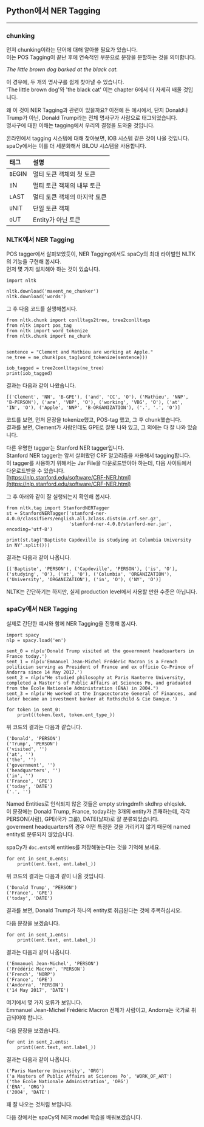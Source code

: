 ## Python에서 NER Tagging
---

### chunking
먼저 chunking이라는 단어에 대해 알아볼 필요가 있습니다.   
이는 POS Tagging이 끝난 후에 연속적인 부분으로 문장을 분할하는 것을 의미합니다.   

*The little brown dog barked at the black cat.*

이 경우에, 두 개의 명사구를 쉽게 찾아낼 수 있습니다.   
'The little brown dog'와 'the black cat'
이는 chapter 6에서 더 자세히 배울 것입니다.   

왜 이 것이 NER Tagging과 관련이 있을까요?
이전에 든 예시에서, 단지 Donald나 Trump가 아닌, Donald Trump라는 전체 명사구가 사람으로 태그되었습니다.   
명사구에 대한 이해는 tagging에서 우리의 결정을 도와줄 것입니다.   

온라인에서 tagging 시스템에 대해 찾아보면, IOB 시스템 같은 것이 나올 것입니다.   
spaCy에서는 이를 더 세분화해서 BILOU 시스템을 사용합니다.   

|태그|설명|
|:---|:------|
|`B`EGIN|멀티 토큰 객체의 첫 토큰|
|`I`N|멀티 토큰 객체의 내부 토큰|
|`L`AST|멀티 토큰 객체의 마지막 토큰|
|`U`NIT|단일 토큰 객체|
|`O`UT|Entity가 아닌 토큰|

### NLTK에서 NER Tagging
POS tagger에서 살펴보았듯이, NER Tagging에서도 spaCy의 최대 라이벌인 NLTK의 기능을 구현해 봅시다.   
먼저 몇 가지 설치해야 하는 것이 있습니다.   

```
import nltk

nltk.download('maxent_ne_chunker')
nltk.download('words')
```

그 후 다음 코드를 실행해봅시다.   

```
from nltk.chunk import conlltags2tree, tree2conlltags
from nltk import pos_tag
from nltk import word_tokenize
from nltk.chunk import ne_chunk


sentence = "Clement and Mathieu are working at Apple."
ne_tree = ne_chunk(pos_tag(word_tokenize(sentence)))

iob_tagged = tree2conlltags(ne_tree)
print(iob_tagged)
```

결과는 다음과 같이 나왔습니다.   

```
[('Clement', 'NN', 'B-GPE'), ('and', 'CC', 'O'), ('Mathieu', 'NNP', 'B-PERSON'), ('are', 'VBP', 'O'), ('working', 'VBG', 'O'), ('at', 'IN', 'O'), ('Apple', 'NNP', 'B-ORGANIZATION'), ('.', '.', 'O')]
```

코드를 보면, 먼저 문장을 tokenize했고, POS-tag 했고, 그 후 chunk했습니다.   
결과를 보면, Clement가 사람인데도 GPE로 잘못 나와 있고, 그 외에는 다 잘 나와 있습니다.   

다른 유명한 tagger는 Stanford NER tagger입니다.   
Stanford NER tagger는 앞서 살펴봤던 CRF 알고리즘을 사용해서 tagging합니다.   
이 tagger를 사용하기 위해서는 Jar File을 다운로드받아야 하는데, 다음 사이트에서 다운로드받을 수 있습니다.   
[https://nlp.stanford.edu/software/CRF-NER.html](https://nlp.stanford.edu/software/CRF-NER.html)

그 후 아래와 같이 잘 실행되는지 확인해 봅시다.   

```
from nltk.tag import StanfordNERTagger
st = StanfordNERTagger('stanford-ner-4.0.0/classifiers/english.all.3class.distsim.crf.ser.gz',
                       'stanford-ner-4.0.0/stanford-ner.jar', encoding='utf-8')

print(st.tag('Baptiste Capdeville is studying at Columbia University in NY'.split()))
```

결과는 다음과 같이 나옵니다.   

```
[('Baptiste', 'PERSON'), ('Capdeville', 'PERSON'), ('is', 'O'), ('studying', 'O'), ('at', 'O'), ('Columbia', 'ORGANIZATION'), ('University', 'ORGANIZATION'), ('in', 'O'), ('NY', 'O')]
```

NLTK는 간단하기는 하지만, 실제 production level에서 사용할 만한 수준은 아닙니다.   

### spaCy에서 NER Tagging
실제로 간단한 예시와 함께 NER Tagging을 진행해 봅시다.   

```
import spacy
nlp = spacy.load('en')

sent_0 = nlp(u'Donald Trump visited at the government headquarters in France today.')
sent_1 = nlp(u'Emmanuel Jean-Michel Frédéric Macron is a French politician serving as President of France and ex officio Co-Prince of Andorra since 14 May 2017.')
sent_2 = nlp(u"He studied philosophy at Paris Nanterre University, completed a Master's of Public Affairs at Sciences Po, and graduated from the École Nationale Administration (ÉNA) in 2004.")
sent_3 = nlp(u'He worked at the Inspcectorate General of Finances, and later became an investment banker at Rothschild & Cie Banque.')

for token in sent_0:
    print((token.text, token.ent_type_))
```

위 코드의 결과는 다음과 같습니다.   

```
('Donald', 'PERSON')
('Trump', 'PERSON')
('visited', '')
('at', '')
('the', '')
('government', '')
('headquarters', '')
('in', '')
('France', 'GPE')
('today', 'DATE')
('.', '')
```

Named Entities로 인식되지 않은 것들은 empty stringdmfh skdhrp ehlqslek.   
이 문장에는 Donald Trump, France, today라는 3개의 entity가 존재하는데, 각각 PERSON(사람), GPE(국가 그룹), DATE(날짜)로 잘 분류되었습니다.   
goverment headquarters의 경우 어떤 특정한 것을 가리키지 않기 때문에 named entity로 분류되지 않았습니다.   

spaCy가 `doc.ents`에 entities를 저장해놓는다는 것을 기억해 보세요.   

```
for ent in sent_0.ents:
    print((ent.text, ent.label_))
```

위 코드의 결과는 다음과 같이 나올 것입니다.   

```
('Donald Trump', 'PERSON')
('France', 'GPE')
('today', 'DATE')
```

결과를 보면, Donald Trump가 하나의 entity로 취급된다는 것에 주목하십시오.   

다음 문장을 보겠습니다.   

```
for ent in sent_1.ents:
    print((ent.text, ent.label_))
```

결과는 다음과 같이 나옵니다.   

```
('Emmanuel Jean-Michel', 'PERSON')
('Frédéric Macron', 'PERSON')
('French', 'NORP')
('France', 'GPE')
('Andorra', 'PERSON')
('14 May 2017', 'DATE')
```

여기에서 몇 가지 오류가 보입니다.   
Emmanuel Jean-Michel Frédéric Macron 전체가 사람이고, Andorra는 국가로 취급되어야 합니다.   

다음 문장을 보겠습니다.   

```
for ent in sent_2.ents:
    print((ent.text, ent.label_))
```

결과는 다음과 같이 나옵니다.   

```
('Paris Nanterre University', 'ORG')
('a Masters of Public Affairs at Sciences Po', 'WORK_OF_ART')
('the École Nationale Administration', 'ORG')
('ÉNA', 'ORG')
('2004', 'DATE')
```

꽤 잘 나오는 것처럼 보입니다.   

다음 장에서는 spaCy의 NER model 학습을 배워보겠습니다.   